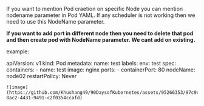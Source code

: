 If you want to mention Pod craetion on specific Node you can mention nodename parameter in Pod YAML. If any scheduler is not working then we need to use this NodeName parameter.

**If you want to add port in different node then you need to delete that pod and then create pod with NodeName parameter. We cant add on existing.**

example:

apiVersion: v1
kind: Pod
metadata: 
  name: test
  labels:
    env: test
spec:
  containers:
    - name: test
      image: nginx
      ports:
        - containerPort: 80
  nodeName: node02 
  restartPolicy: Never


    ![image](https://github.com/Khushang49/90DaysofKubernetes/assets/95266353/97c9c259-8ac2-4431-9491-c2f0354ccafd)

